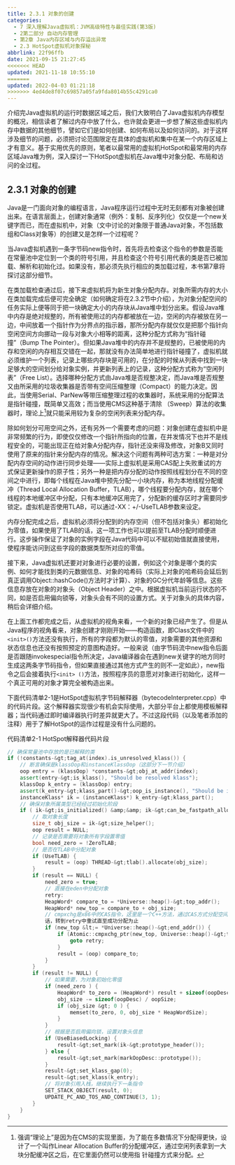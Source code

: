 ```yaml
---
title: 2.3.1 对象的创建
categories: 
  - 7 深入理解Java虛拟机：JVM高级特性与最佳实践(第3版)
  - 2第二部分 自动内存管理
  - 第2章 Java内存区域与内存溢出异常
  - 2.3 HotSpot虚拟机对象探秘
abbrlink: 22f96ffb
date: 2021-09-15 21:27:45
<<<<<<< HEAD
updated: 2021-11-18 10:55:10
=======
updated: 2022-04-03 01:21:18
>>>>>>> 4ed4de8f07c69857a05fa9fda8014b55c4291ca0
---
```

介绍完Java虚拟机的运行时数据区域之后，我们大致明白了Java虚拟机内存模型的概况，相信读者了解过内存中放了什么，也许就会更进一步想了解这些虚拟机内存中数据的其他细节，譬如它们是如何创建、如何布局以及如何访问的。对于这样涉及细节的问题，必须把讨论范围限定在具体的虚拟机和集中在某一个内存区域上才有意义。基于实用优先的原则，笔者以最常用的虚拟机HotSpot和最常用的内存区域Java堆为例，深入探讨一下HotSpot虚拟机在Java堆中对象分配、布局和访问的全过程。
## 2.3.1 对象的创建
Java是一门面向对象的编程语言，Java程序运行过程中无时无刻都有对象被创建出来。在语言层面上，创建对象通常（例外：复制、反序列化）仅仅是一个new关键字而已，而在虚拟机中，对象（文中讨论的对象限于普通Java对象，不包括数组和Class对象等）的创建又是怎样一个过程呢？

当Java虚拟机遇到一条字节码new指令时，首先将去检查这个指令的参数是否能在常量池中定位到一个类的符号引用，并且检查这个符号引用代表的类是否已被加载、解析和初始化过。如果没有，那必须先执行相应的类加载过程，本书第7章将探讨这部分细节。

在类加载检查通过后，接下来虚拟机将为新生对象分配内存。对象所需内存的大小在类加载完成后便可完全确定（如何确定将在2.3.2节中介绍），为对象分配空间的任务实际上便等同于把一块确定大小的内存块从Java堆中划分出来。假设Java堆中内存是绝对规整的，所有被使用过的内存都被放在一边，空闲的内存被放在另一边，中间放着一个指针作为分界点的指示器，那所分配内存就仅仅是把那个指针向空闲空间方向挪动一段与对象大小相等的距离，这种分配方式称为“指针碰撞”（Bump The Pointer）。但如果Java堆中的内存并不是规整的，已被使用的内存和空闲的内存相互交错在一起，那就没有办法简单地进行指针碰撞了，虚拟机就必须维护一个列表，记录上哪些内存块是可用的，在分配的时候从列表中找到一块足够大的空间划分给对象实例，并更新列表上的记录，这种分配方式称为“空闲列表”（Free List）。选择哪种分配方式由Java堆是否规整决定，而Java堆是否规整又由所采用的垃圾收集器是否带有空间压缩整理（Compact）的能力决定。因此，当使用Serial、ParNew等带压缩整理过程的收集器时，系统采用的分配算法是指针碰撞，既简单又高效；而当使用CMS这种基于清除 （Sweep）算法的收集器时，理论上[^1]就只能采用较为复杂的空闲列表来分配内存。

除如何划分可用空间之外，还有另外一个需要考虑的问题：对象创建在虚拟机中是非常频繁的行为，即使仅仅修改一个指针所指向的位置，在并发情况下也并不是线程安全的，可能出现正在给对象A分配内存，指针还没来得及修改，对象B又同时使用了原来的指针来分配内存的情况。解决这个问题有两种可选方案：一种是对分配内存空间的动作进行同步处理——实际上虚拟机是采用CAS配上失败重试的方式保证更新操作的原子性；另外一种是把内存分配的动作按照线程划分在不同的空间之中进行，即每个线程在Java堆中预先分配一小块内存，称为本地线程分配缓冲（Thread Local Allocation Buffer，TLAB），哪个线程要分配内存，就在哪个线程的本地缓冲区中分配，只有本地缓冲区用完了，分配新的缓存区时才需要同步锁定。虚拟机是否使用TLAB，可以通过-XX：+/-UseTLAB参数来设定。

内存分配完成之后，虚拟机必须将分配到的内存空间（但不包括对象头）都初始化为零值，如果使用了TLAB的话，这一项工作也可以提前至TLAB分配时顺便进行。这步操作保证了对象的实例字段在Java代码中可以不赋初始值就直接使用，使程序能访问到这些字段的数据类型所对应的零值。

接下来，Java虚拟机还要对对象进行必要的设置，例如这个对象是哪个类的实例、如何才能找到类的元数据信息、对象的哈希码（实际上对象的哈希码会延后到真正调用Object::hashCode()方法时才计算）、对象的GC分代年龄等信息。这些信息存放在对象的对象头（Object Header）之中。根据虚拟机当前运行状态的不同，如是否启用偏向锁等，对象头会有不同的设置方式。关于对象头的具体内容，稍后会详细介绍。

在上面工作都完成之后，从虚拟机的视角来看，一个新的对象已经产生了。但是从Java程序的视角看来，对象创建才刚刚开始——构造函数，即Class文件中的`<init>()`方法还没有执行，所有的字段都为默认的零值，对象需要的其他资源和状态信息也还没有按照预定的意图构造好。一般来说（由字节码流中new指令后面是否跟随invokespecial指令所决定，Java编译器会在遇到new关键字的地方同时生成这两条字节码指令，但如果直接通过其他方式产生的则不一定如此），new指令之后会接着执行`<init> ()`方法，按照程序员的意愿对对象进行初始化，这样一个真正可用的对象才算完全被构造出来。

下面代码清单2-1是HotSpot虚拟机字节码解释器（bytecodeInterpreter.cpp）中的代码片段。这个解释器实现很少有机会实际使用，大部分平台上都使用模板解释器；当代码通过即时编译器执行时差异就更大了。不过这段代码（以及笔者添加的注释）用于了解HotSpot的运作过程是没有什么问题的。

代码清单2-1 HotSpot解释器代码片段

```cpp
// 确保常量池中存放的是已解释的类
if (!constants-&gt;tag_at(index).is_unresolved_klass()) {
    // 断言确保是klassOop和instanceKlassOop（这部分下一节介绍）
    oop entry = (klassOop) *constants-&gt;obj_at_addr(index);
    assert(entry-&gt;is_klass(), "Should be resolved klass");
    klassOop k_entry = (klassOop) entry;
    assert(k_entry-&gt;klass_part()-&gt;oop_is_instance(), "Should be instanceKlass");
    instanceKlass* ik = (instanceKlass*) k_entry-&gt;klass_part();
    // 确保对象所属类型已经经过初始化阶段
    if ( ik-&gt;is_initialized() &amp;&amp; ik-&gt;can_be_fastpath_allocated() ) {
        // 取对象长度
        size_t obj_size = ik-&gt;size_helper();
        oop result = NULL;
        // 记录是否需要将对象所有字段置零值
        bool need_zero = !ZeroTLAB;
        // 是否在TLAB中分配对象
        if (UseTLAB) {
            result = (oop) THREAD-&gt;tlab().allocate(obj_size);
        }
        if (result == NULL) {
            need_zero = true;
            // 直接在eden中分配对象
            retry:
            HeapWord* compare_to = *Universe::heap()-&gt;top_addr();
            HeapWord* new_top = compare_to + obj_size;
            // cmpxchg是x86中的CAS指令，这里是一个C++方法，通过CAS方式分配空间，并发失败的
            话，转到retry中重试直至成功分配为止
            if (new_top &lt;= *Universe::heap()-&gt;end_addr()) {
                if (Atomic::cmpxchg_ptr(new_top, Universe::heap()-&gt;top_addr(), compare_to) != compare_to) {
                    goto retry;
                }
                result = (oop) compare_to;
            }
        }
        if (result != NULL) {
            // 如果需要，为对象初始化零值
            if (need_zero ) {
                HeapWord* to_zero = (HeapWord*) result + sizeof(oopDesc) / oopSize;
                obj_size -= sizeof(oopDesc) / oopSize;
                if (obj_size &gt; 0 ) {
                    memset(to_zero, 0, obj_size * HeapWordSize);
                }
            }
            // 根据是否启用偏向锁，设置对象头信息
            if (UseBiasedLocking) {
                result-&gt;set_mark(ik-&gt;prototype_header());
            } else {
                result-&gt;set_mark(markOopDesc::prototype());
            }
            result-&gt;set_klass_gap(0);
            result-&gt;set_klass(k_entry);
            // 将对象引用入栈，继续执行下一条指令
            SET_STACK_OBJECT(result, 0);
            UPDATE_PC_AND_TOS_AND_CONTINUE(3, 1);
        }
    }
}
```

[^1]: 强调“理论上”是因为在CMS的实现里面，为了能在多数情况下分配得更快，设计了一个叫作Linear Allocation Buffer的分配缓冲区，通过空闲列表拿到一大块分配缓冲区之后，在它里面仍然可以使用指 针碰撞方式来分配。
